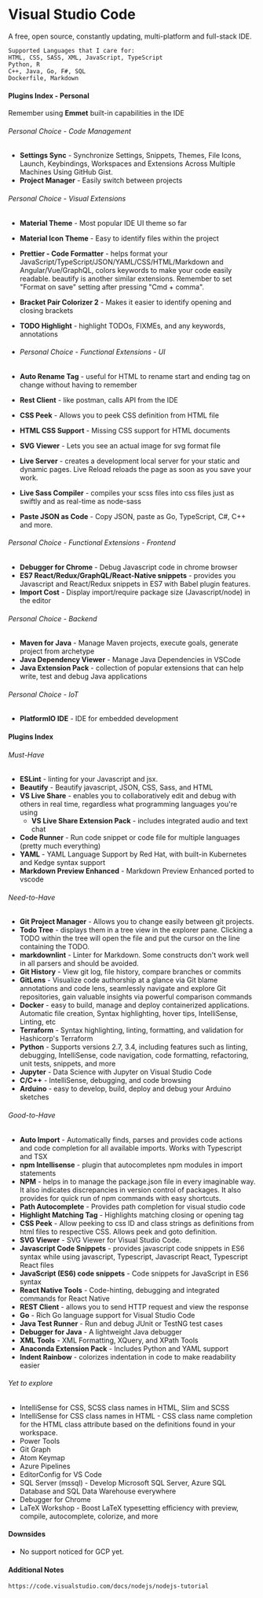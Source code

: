 # Visual Studio Code

A free, open source, constantly updating, multi-platform and full-stack IDE.

```
Supported Languages that I care for:
HTML, CSS, SASS, XML, JavaScript, TypeScript
Python, R
C++, Java, Go, F#, SQL
Dockerfile, Markdown
```

#### Plugins Index - Personal

Remember using **Emmet** built-in capabilities in the IDE

###### Personal Choice - Code Management

* **Settings Sync** - Synchronize Settings, Snippets, Themes, File Icons, Launch, Keybindings, Workspaces and Extensions Across Multiple Machines Using GitHub Gist.
* **Project Manager** - Easily switch between projects

###### Personal Choice - Visual Extensions

* **Material Theme** - Most popular IDE UI theme so far
* **Material Icon Theme** - Easy to identify files within the project
* **Prettier - Code Formatter** - helps format your JavaScript/TypeScript/JSON/YAML/CSS/HTML/Markdown and Angular/Vue/GraphQL, colors keywords to make your code easily readable. beautify is another similar extensions. Remember to set "Format on save" setting after pressing "Cmd + comma".
* **Bracket Pair Colorizer 2** - Makes it easier to identify opening and closing brackets
* **TODO Highlight** - highlight TODOs, FIXMEs, and any keywords, annotations
* ###### Personal Choice - Functional Extensions - UI
* **Auto Rename Tag** - useful for HTML to rename start and ending tag on change without having to remember

* **Rest Client** - like postman, calls API from the IDE
* **CSS Peek** - Allows you to peek CSS definition from HTML file
* **HTML CSS Support** - Missing CSS support for HTML documents
* **SVG Viewer** - Lets you see an actual image for svg format file
* **Live Server** - creates a development local server for your static and dynamic pages. Live Reload reloads the page as soon as you save your work.
* **Live Sass Compiler** - compiles your scss files into css files just as swiftly and as real-time as node-sass
* **Paste JSON as Code** - Copy JSON, paste as Go, TypeScript, C\#, C++ and more.

###### Personal Choice - Functional Extensions - Frontend

* **Debugger for Chrome** - Debug Javascript code in chrome browser
* **ES7 React/Redux/GraphQL/React-Native snippets** - provides you Javascript and React/Redux snippets in ES7 with Babel plugin features.
* **Import Cost** - Display import/require package size \(Javascript/node\) in the editor

###### Personal Choice - Backend

* **Maven for Java** - Manage Maven projects, execute goals, generate project from archetype
* **Java Dependency Viewer** - Manage Java Dependencies in VSCode
* **Java Extension Pack** - collection of popular extensions that can help write, test and debug Java applications

###### Personal Choice - IoT

* **PlatformIO IDE** - IDE for embedded development

#### Plugins Index

###### Must-Have

* **ESLint** - linting for your Javascript and jsx.
* **Beautify** - Beautify javascript, JSON, CSS, Sass, and HTML
* **VS Live Share** - enables you to collaboratively edit and debug with others in real time, regardless what programming languages you're using
  * **VS Live Share Extension Pack** - includes integrated audio and text chat
* **Code Runner** - Run code snippet or code file for multiple languages \(pretty much everything\)
* **YAML** - YAML Language Support by Red Hat, with built-in Kubernetes and Kedge syntax support
* **Markdown Preview Enhanced** - Markdown Preview Enhanced ported to vscode

###### Need-to-Have

* **Git Project Manager** - Allows you to change easily between git projects.
* **Todo Tree** - displays them in a tree view in the explorer pane. Clicking a TODO within the tree will open the file and put the cursor on the line containing the TODO.
* **markdownlint** - Linter for Markdown. Some constructs don't work well in all parsers and should be avoided.
* **Git History** - View git log, file history, compare branches or commits
* **GitLens** - Visualize code authorship at a glance via Git blame annotations and code lens, seamlessly navigate and explore Git repositories, gain valuable insights via powerful comparison commands
* **Docker** - easy to build, manage and deploy containerized applications. Automatic file creation, Syntax highlighting, hover tips, IntelliSense, Linting, etc
* **Terraform** - Syntax highlighting, linting, formatting, and validation for Hashicorp's Terraform
* **Python** - Supports versions 2.7, 3.4, including features such as linting, debugging, IntelliSense, code navigation, code formatting, refactoring, unit tests, snippets, and more
* **Jupyter** - Data Science with Jupyter on Visual Studio Code
* **C/C++** - IntelliSense, debugging, and code browsing
* **Arduino** - easy to develop, build, deploy and debug your Arduino sketches

###### Good-to-Have

* **Auto Import** - Automatically finds, parses and provides code actions and code completion for all available imports. Works with Typescript and TSX
* **npm Intellisense** - plugin that autocompletes npm modules in import statements
* **NPM** - helps in to manage the package.json file in every imaginable way. It also indicates discrepancies in version control of packages. It also provides for quick run of npm commands with easy shortcuts.
* **Path Autocomplete** - Provides path completion for visual studio code
* **Highlight Matching Tag** - Highlights matching closing or opening tag
* **CSS Peek** - Allow peeking to css ID and class strings as definitions from html files to respective CSS. Allows peek and goto definition.
* **SVG Viewer** - SVG Viewer for Visual Studio Code.
* **Javascript Code Snippets** - provides javascript code snippets in ES6 syntax while using javascript, Typescript, Javascript React, Typescript React files
* **JavaScript \(ES6\) code snippets** - Code snippets for JavaScript in ES6 syntax
* **React Native Tools** - Code-hinting, debugging and integrated commands for React Native
* **REST Client** - allows you to send HTTP request and view the response
* **Go** - Rich Go language support for Visual Studio Code
* **Java Test Runner** - Run and debug JUnit or TestNG test cases
* **Debugger for Java** - A lightweight Java debugger
* **XML Tools** - XML Formatting, XQuery, and XPath Tools
* **Anaconda Extension Pack** - Includes Python and YAML support
* **Indent Rainbow** - colorizes indentation in code to make readability easier

###### Yet to explore

* IntelliSense for CSS, SCSS class names in HTML, Slim and SCSS
* IntelliSense for CSS class names in HTML - CSS class name completion for the HTML class attribute based on the definitions found in your workspace.
* Power Tools
* Git Graph
* Atom Keymap
* Azure Pipelines
* EditorConfig for VS Code
* SQL Server \(mssql\) - Develop Microsoft SQL Server, Azure SQL Database and SQL Data Warehouse everywhere
* Debugger for Chrome
* LaTeX Workshop - Boost LaTeX typesetting efficiency with preview, compile, autocomplete, colorize, and more

#### Downsides

* No support noticed for GCP yet.

#### Additional Notes

```
https://code.visualstudio.com/docs/nodejs/nodejs-tutorial
```
